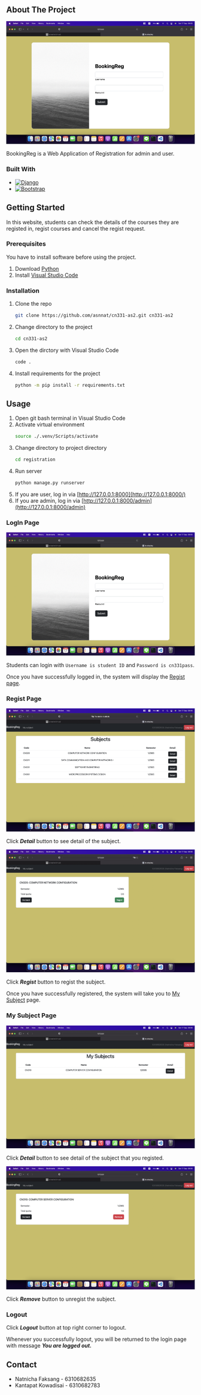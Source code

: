 <!-- ABOUT THE PROJECT -->
## About The Project

[![Product Name Screen Shot][product-screenshot]][github-url]

BookingReg is a Web Application of Registration for admin and user.

### Built With

* [![Django][djangoproject.com]][Django-url]
* [![Bootstrap][Bootstrap.com]][Bootstrap-url]

<!-- GETTING STARTED -->
## Getting Started

In this website, students can check the details of the courses they are registed in, regist courses and cancel the regist request.

### Prerequisites

You have to install software before using the project.

1. Download [Python](https://www.python.org/downloads/)
2. Install [Visual Studio Code](https://code.visualstudio.com/download)

### Installation

1. Clone the repo
    ```sh
    git clone https://github.com/asnnat/cn331-as2.git cn331-as2
    ```
2. Change directory to the project
    ```sh
    cd cn331-as2
    ```
2. Open the dirctory with Visual Studio Code
    ```sh
    code .
    ```
5. Install requirements for the project
    ```sh
    python -m pip install -r requirements.txt
    ```

<!-- USAGE -->
## Usage

1. Open git bash terminal in Visual Studio Code
2. Activate virtual environment
    ```sh
    source ./.venv/Scripts/activate
    ```
3. Change directory to project directory
    ```sh
    cd registration
    ```
4. Run server
    ```sh
    python manage.py runserver
    ```
5. If you are user, log in via [http://127.0.0.1:8000](http://127.0.0.1:8000/)
6. If you are admin, log in via [http://127.0.0.1:8000/admin](http://127.0.0.1:8000/admin)

### LogIn Page 

[![Login Page](images/user_login.png)](http://127.0.0.1:8000/)

Students can login with `Username is student ID` and `Password is cn331pass`.

Once you have successfully logged in, the system will display the [Regist page](#regist-page).
 
### Regist Page
[![Regist Page](images/user_subject.png)](http://127.0.0.1:8000/regist/)

Click ***Detail*** button to see detail of the subject.

[![Regist Page Detail](images/user_registsubject.png)]()

Click ***Regist*** button to regist the subject.

Once you have successfully registered, the system will take you to [My Subject](#my-subject-page) page.

### My Subject Page

[![My Subject Page](images/user_mysubject.png)](http://127.0.0.1:8000/regist/mysubject)

Click ***Detail*** button to see detail of the subject that you registed.

[![My Subject Page Detail](images/user_removesubject.png)]()

Click ***Remove*** button to unregist the subject.

### Logout

Click ***Logout*** button at top right corner to logout.

Whenever you successfully logout, you will be returned to the login page with message ***You are logged out.***

<!-- CONTACT -->
## Contact

* Natnicha Faksang - 6310682635
* Kantapat Kowadisai - 6310682783

<!-- MARKDOWN LINKS & IMAGES -->
[product-screenshot]: images/user_login.png
[github-url]: https://github.com/asnnat/cn331-as2
[djangoproject.com]: https://img.shields.io/badge/Djang0-35495E?style=for-the-badge&logo=django&logoColor=4FC08D
[Django-url]: https://www.djangoproject.com/
[Bootstrap.com]: https://img.shields.io/badge/Bootstrap-563D7C?style=for-the-badge&logo=bootstrap&logoColor=white
[Bootstrap-url]: https://getbootstrap.com